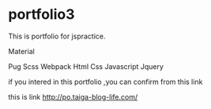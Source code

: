 # portfolio3
This is portfolio for jspractice.

Material 

Pug 
Scss
Webpack
Html
Css
Javascript
Jquery


if you intered in this portfolio ,you can confirm from this link 

this is link http://po.taiga-blog-life.com/

